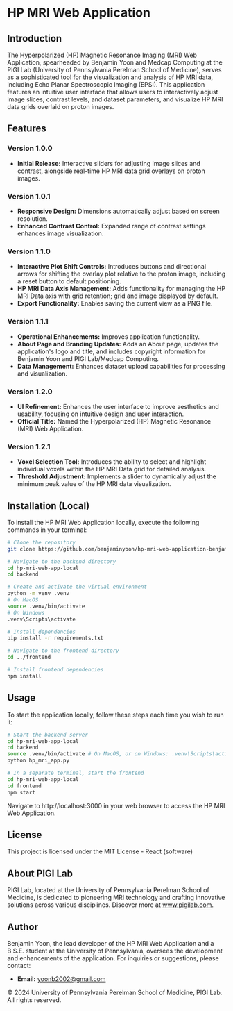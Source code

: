 # HP MRI Web Application

## Introduction
The Hyperpolarized (HP) Magnetic Resonance Imaging (MRI) Web Application, spearheaded by Benjamin Yoon and Medcap Computing at the PIGI Lab (University of Pennsylvania Perelman School of Medicine), serves as a sophisticated tool for the visualization and analysis of HP MRI data, including Echo Planar Spectroscopic Imaging (EPSI). This application features an intuitive user interface that allows users to interactively adjust image slices, contrast levels, and dataset parameters, and visualize HP MRI data grids overlaid on proton images.

## Features
### Version 1.0.0
- **Initial Release:** Interactive sliders for adjusting image slices and contrast, alongside real-time HP MRI data grid overlays on proton images.

### Version 1.0.1
- **Responsive Design:** Dimensions automatically adjust based on screen resolution.
- **Enhanced Contrast Control:** Expanded range of contrast settings enhances image visualization.

### Version 1.1.0
- **Interactive Plot Shift Controls:** Introduces buttons and directional arrows for shifting the overlay plot relative to the proton image, including a reset button to default positioning.
- **HP MRI Data Axis Management:** Adds functionality for managing the HP MRI Data axis with grid retention; grid and image displayed by default.
- **Export Functionality:** Enables saving the current view as a PNG file.

### Version 1.1.1
- **Operational Enhancements:** Improves application functionality.
- **About Page and Branding Updates:** Adds an About page, updates the application's logo and title, and includes copyright information for Benjamin Yoon and PIGI Lab/Medcap Computing.
- **Data Management:** Enhances dataset upload capabilities for processing and visualization.

### Version 1.2.0
- **UI Refinement:** Enhances the user interface to improve aesthetics and usability, focusing on intuitive design and user interaction.
- **Official Title:** Named the Hyperpolarized (HP) Magnetic Resonance (MRI) Web Application.

### Version 1.2.1
- **Voxel Selection Tool:** Introduces the ability to select and highlight individual voxels within the HP MRI Data grid for detailed analysis.
- **Threshold Adjustment:** Implements a slider to dynamically adjust the minimum peak value of the HP MRI data visualization.

## Installation (Local)
To install the HP MRI Web Application locally, execute the following commands in your terminal:

```bash
# Clone the repository
git clone https://github.com/benjaminyoon/hp-mri-web-application-benjaminyoon.git hp-mri-web-app-local

# Navigate to the backend directory
cd hp-mri-web-app-local
cd backend

# Create and activate the virtual environment
python -m venv .venv
# On MacOS
source .venv/bin/activate
# On Windows
.venv\Scripts\activate

# Install dependencies
pip install -r requirements.txt

# Navigate to the frontend directory
cd ../frontend

# Install frontend dependencies
npm install
```

## Usage
To start the application locally, follow these steps each time you wish to run it:

```bash
# Start the backend server
cd hp-mri-web-app-local
cd backend
source .venv/bin/activate # On MacOS, or on Windows: .venv\Scripts\activate
python hp_mri_app.py

# In a separate terminal, start the frontend
cd hp-mri-web-app-local
cd frontend
npm start
```

Navigate to http://localhost:3000 in your web browser to access the HP MRI Web Application.

## License
This project is licensed under the MIT License - React (software)

## About PIGI Lab
PIGI Lab, located at the University of Pennsylvania Perelman School of Medicine, is dedicated to pioneering MRI technology and crafting innovative solutions across various disciplines. Discover more at www.pigilab.com.

## Author
Benjamin Yoon, the lead developer of the HP MRI Web Application and a B.S.E. student at the University of Pennsylvania, oversees the development and enhancements of the application. For inquiries or suggestions, please contact:

- **Email:** yoonb2002@gmail.com

© 2024 University of Pennsylvania Perelman School of Medicine, PIGI Lab. All rights reserved.
